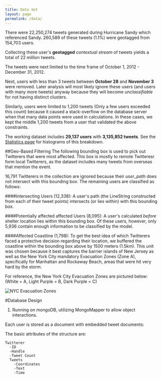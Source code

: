 ```yaml
---
title: Data Set
layout: page
permalink: /data/
---
```


There were 22,250,274 tweets generated during Hurricane Sandy which referenced Sandy.  260,589 of these tweets (1.1%) were geotagged from 154,703 users.

Collecting these user's **geotagged** _contextual stream_ of tweets yields a total of 22 million tweets.

The tweets were next limited to the time frame of October 1, 2012 - December 31, 2012.

Next, users with less than 3 tweets between **October 28** and **November 3** were removed.  Later analysis will most likely ignore these users (and users with many more tweets) anyway because they will become _unclassifiable_ for not having distinct clusters.

Similarly, users were limited to 1,200 tweets (Only a few users exceeded this count) because it caused a stack-overflow on the database server when that many data points were used in calculations.  In these cases, we kept the middle 1,200 tweets from a user that validated the above constraints. 

The working dataset includes **29,137 users** with **3,135,852 tweets**.  See the [Statistics page]({{site.baseurl}}/Statistics) for histograms of this breakdown.


##Geo-Based Filtering
The following bounding box is used to pick out Twitterers that were most affected.  This box is mostly to remote Twitteresr form local Twitterers, as the dataset includes many tweets from overseas that mention the event.
<script alt="NCAR Bounding Box" src="https://gist.github.com/582f9f1033eb5f490609.js"></script>

16,791 Twitterers in the collection are ignored because their _user_path_ does not intersect with this bounding box.  The remaining users are classified as follows:

####Intersecting Users (12,338):
A user's path (the LineString constructed from each of their tweet points) intersects (or lies within) with this bounding box.

####Potentially affected affected Users (8,095):
A user's calculated _before_ shelter location lies within this bounding box.  Of these users, however, only 5,936 contain enough information to be classified by the model.

####Affected Coastline (1,798):
To get the best idea of which Twitterers faced a protective decision regarding their location, we buffered the coastline within the bounding box above by 1500 meters (1.5km).  This unit was chosen because it best captures the barrier islands of New Jersey as well as the New York City mandatory Evacuation Zones (Zone A), specifically for Manhattan and Rockaway Beach, areas that were hit very hard by the storm.
<script src="https://gist.github.com/jenningsanderson/31b08d9c3d3d8a998e63.js"></script>

<script src="https://gist.github.com/6ed30653512bcb860240.js"></script>

For reference, the New York City Evacuation Zones are pictured below: (White = A, Light Purple = B, Dark Purple = C)

![NYC Evacuation Zones]({{site.baseurl}}/img_exports/NYC_evacuation_zones.png)


#Database Design

1. Running on mongoDB, utilizing MongoMapper to allow object interactions.

Each user is stored as a document with embedded tweet documents:

The basic attributes of the structure are:

	Twitterer
      -ID
      -Handle
      -Tweet Count
      Tweets
        -Coordinates
        -Text
        -Time
